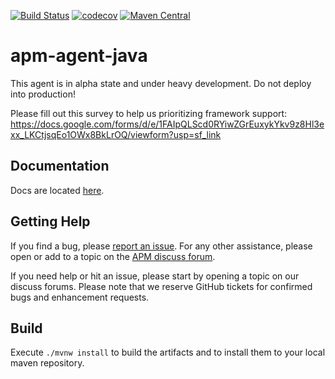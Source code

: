 [![Build Status](https://img.shields.io/jenkins/s/https/apm-ci.elastic.co/job/elastic+apm-agent-java+master.svg)](https://apm-ci.elastic.co/job/elastic+apm-agent-java+master)
[![codecov](https://codecov.io/gh/elastic/apm-agent-java/branch/master/graph/badge.svg)](https://codecov.io/gh/elastic/apm-agent-java)
[![Maven Central](https://img.shields.io/maven-central/v/co.elastic.apm/apm-agent-api.svg)](http://search.maven.org/#search%7Cga%7C1%7Cg%3A%22co.elastic.apm%22%20AND%20a%3A%22apm-agent-api%22)

# apm-agent-java

This agent is in alpha state and under heavy development. Do not deploy into production! 

Please fill out this survey to help us prioritizing framework support: https://docs.google.com/forms/d/e/1FAIpQLScd0RYiwZGrEuxykYkv9z8Hl3exx_LKCtjsqEo1OWx8BkLrOQ/viewform?usp=sf_link

## Documentation
Docs are located [here](https://www.elastic.co/guide/en/apm/agent/java/current/index.html).

## Getting Help
If you find a bug,
please [report an issue](https://github.com/elastic/apm-agent-java/issues/new).
For any other assistance,
please open or add to a topic on the [APM discuss forum](https://discuss.elastic.co/c/apm).

If you need help or hit an issue,
please start by opening a topic on our discuss forums.
Please note that we reserve GitHub tickets for confirmed bugs and enhancement requests.

## Build
Execute `./mvnw install` to build the artifacts and to install them to your local maven repository.
